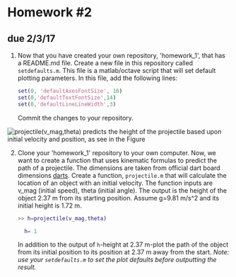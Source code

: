 # Homework #2
## due 2/3/17

1. Now that you have created your own repository, 'homework_1', that has a README.md file.
Create a new file in this repository called `setdefaults.m`. This file is a matlab/octave
script that will set default plotting parameters. In this file, add the following lines:

    ```matlab
    set(0, 'defaultAxesFontSize', 16)
    set(0,'defaultTextFontSize',14)
    set(0,'defaultLineLineWidth',3)
    ```

    Commit the changes to your repository. 

![projectile(v_mag,theta) predicts the height of the projectile based upon initial
velocity and position, as see in the Figure](projectile.png)

2. Clone your 'homework_1' repository to your own computer. Now, we want to create a
function that uses kinematic formulas to predict the path of a projectile. The dimensions
are taken from official dart board dimensions
[darts](http://dartbrokers.com/dartboard-height.html). Create a function,
`projectile.m` that will calculate the location of an object with an initial velocity. The
function inputs are v_mag (initial speed), theta (initial angle). The output is the height
of the object 2.37 m from its starting position. Assume g=9.81 m/s^2 and its initial
height is 1.72 m. 

    ```matlab
    >> h=projectile(v_mag,theta)

      h= 1
    ```

    In addition to the output of `h`-height at 2.37 m-plot the path of the object from its
    initial position to its position at 2.37 m away from the start. *Note: use your
    `setdefaults.m` to set the plot defaults before outputting the result.*
